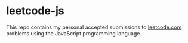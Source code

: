 # leetcode-js

This repo contains my personal accepted submissions to [leetcode.com](https://leetcode.com) problems using the JavaScript programming language.
